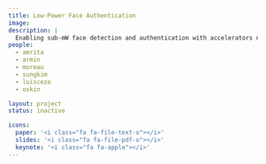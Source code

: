```yaml
---
title: Low-Power Face Authentication
image: 
description: |
  Enabling sub-mW face detection and authentication with accelerators near image sensors.
people:
  - amrita
  - armin
  - moreau
  - sungkim
  - luisceze
  - oskin

layout: project
status: inactive

icons:
  paper: '<i class="fa fa-file-text-o"></i>'
  slides: '<i class="fa fa-file-pdf-o"></i>'
  keynote: '<i class="fa fa-apple"></i>'
---
```


